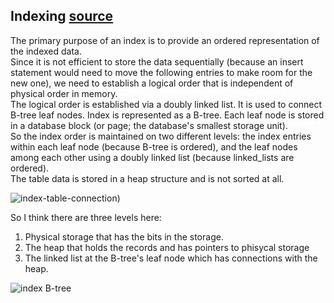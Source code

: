 ## Indexing [source](https://use-the-index-luke.com/)
The primary purpose of an index is to provide an ordered representation of the indexed data.  
Since it is not efficient to store the data sequentially (because an insert statement would need to move the following entries to make room for the new one), we need to establish a logical order that is independent of physical order in memory.  
The logical order is established via a doubly linked list. It is used to connect B-tree leaf nodes. Index is represented as a B-tree. Each leaf node is stored in a database block (or page; the database's smallest storage unit).  
So the index order is maintained on two different levels: the index entries within each leaf node (because B-tree is ordered), and the leaf nodes among each other using a doubly linked list (because linked_lists are ordered).  
The table data is stored in a heap structure and is not sorted at all. 

![index-table-connection](https://use-the-index-luke.com/static/fig01_01_index_leaf_nodes.en.MMHwYDFb.png))

So I think there are three levels here: 
1. Physical storage that has the bits in the storage.
2. The heap that holds the records and has pointers to phisycal storage
3. The linked list at the B-tree's leaf node which has connections with the heap.

![index B-tree](https://use-the-index-luke.com/static/fig01_02_tree_structure.en.BdEzalqw.png)

